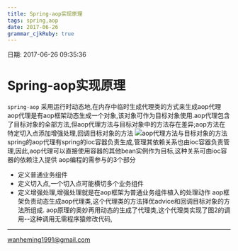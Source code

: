 ```yaml
---
title: Spring-aop实现原理
tags: spring,aop
date: 2017-06-26
grammar_cjkRuby: true
---
```

日期: 2017-06-26 09:35:36

# Spring-aop实现原理
`spring-aop` 采用运行时动态地,在内存中临时生成代理类的方式来生成aop代理
aop代理是有aop框架动态生成一个对象,该对象可作为目标对象使用.aop代理包含了目标对象的全部方法,但aop代理方法与目标对象中的方法存在差异;aop方法在特定切入点添加增强处理,回调目标对象的方法
![aop代理方法与目标对象的方法][1]
spring的aop代理有spring的ioc容器负责生成,管理其依赖关系也由ioc容器负责管理,因此,aop代理可以直接使用容器的其他bean实例作为目标,这种关系可由ioc容器的依赖注入提供
aop编程的需参与的3个部分
* 定义普通业务组件
* 定义切入点,一个切入点可能横切多个业务组件
* 定义增强处理,增强处理就是在aop框架为普通业务组件植入的处理动作
aop框架负责动态生成aop代理类,这个代理类的方法择优advice和回调目标对象的方法所组成.
aop原理的奥妙再用动态的生成了代理类,这个代理类实现了图2的调用--这种调用无需程序猿修改代码,


----

wanheming1991@gmail.com


  [1]: http://oq6m1y13p.bkt.clouddn.com/1498441447232.jpg
